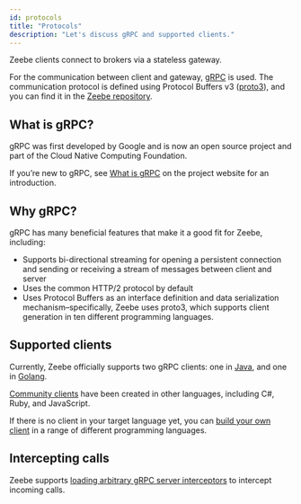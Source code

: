 ```yaml
---
id: protocols
title: "Protocols"
description: "Let's discuss gRPC and supported clients."
---
```


Zeebe clients connect to brokers via a stateless gateway.

For the communication between client and gateway, [gRPC](https://grpc.io/) is used. The communication protocol is defined using Protocol Buffers v3 ([proto3](https://developers.google.com/protocol-buffers/docs/proto3)), and you can find it in the
[Zeebe repository](https://github.com/camunda/zeebe/tree/main/zeebe/gateway-protocol).

## What is gRPC?

gRPC was first developed by Google and is now an open source project and part of the Cloud Native Computing Foundation.

If you’re new to gRPC, see [What is gRPC](https://grpc.io/docs/guides/index.html) on the project website for an introduction.

## Why gRPC?

gRPC has many beneficial features that make it a good fit for Zeebe, including:

- Supports bi-directional streaming for opening a persistent connection and sending or receiving a stream of messages between client and server
- Uses the common HTTP/2 protocol by default
- Uses Protocol Buffers as an interface definition and data serialization mechanism–specifically, Zeebe uses proto3, which supports client generation in ten different programming languages.

## Supported clients

Currently, Zeebe officially supports two gRPC clients: one in [Java](/apis-tools/java-client/index.md), and one in [Golang](/apis-tools/go-client/go-get-started.md).

[Community clients](/apis-tools/community-clients/index.md) have been created in other languages, including C#, Ruby, and JavaScript.

If there is no client in your target language yet, you can [build your own client](/apis-tools/build-your-own-client.md) in a range of different programming languages.

## Intercepting calls

Zeebe supports [loading arbitrary gRPC server interceptors](self-managed/zeebe-deployment/zeebe-gateway/interceptors.md) to intercept incoming
calls.
